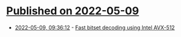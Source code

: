 # [Published on 2022-05-09](index.md)

* [2022-05-09, 09:36:12](https://news.ycombinator.com/item?id=31312175) - [Fast bitset decoding using Intel AVX-512](https://lemire.me/blog/2022/05/06/fast-bitset-decoding-using-intel-avx-512/)

